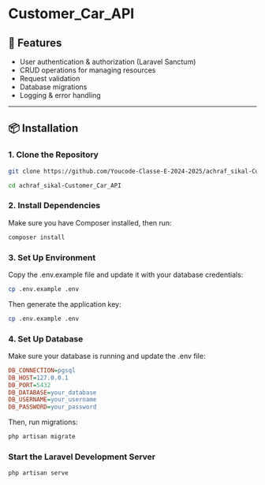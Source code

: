 # Customer_Car_API

## 🚀 Features
- User authentication & authorization (Laravel Sanctum)
- CRUD operations for managing resources
- Request validation
- Database migrations
- Logging & error handling

---

## 📦 Installation

### **1. Clone the Repository**
```sh
git clone https://github.com/Youcode-Classe-E-2024-2025/achraf_sikal-Customer_Car_API.git

cd achraf_sikal-Customer_Car_API
```

### **2. Install Dependencies**
Make sure you have Composer installed, then run:
```sh
composer install
```
### **3. Set Up Environment**
Copy the .env.example file and update it with your database credentials:
```sh
cp .env.example .env
```
Then generate the application key:
```sh
cp .env.example .env
```
### **4. Set Up Database**
Make sure your database is running and update the .env file:

```ini
DB_CONNECTION=pgsql
DB_HOST=127.0.0.1
DB_PORT=5432
DB_DATABASE=your_database
DB_USERNAME=your_username
DB_PASSWORD=your_password
```
Then, run migrations:
```sh
php artisan migrate
```
### Start the Laravel Development Server
```sh
php artisan serve
```
